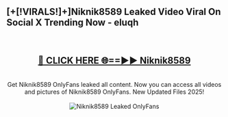 <h2>[+[!VIRALS!]+]Niknik8589 Leaked Video Viral On Social X Trending Now - eluqh</h2>
<br>
<div align="center">
<h2><a href="https://libra.edu.pl?Niknik8589" rel="nofollow">🔴 CLICK HERE 🌐==►► Niknik8589</a></h2>
<br>
Get Niknik8589 OnlyFans leaked all content. Now you can access all videos and pictures of Niknik8589 OnlyFans. New Updated Files 2025!
<br>
<br>
<a href="https://libra.edu.pl?Niknik8589" rel="nofollow" data-target="animated-image.originalLink"><img src="https://i.ibb.co.com/WyWwxjT/player-gif2.gif" alt="Niknik8589 Leaked OnlyFans" style="max-width: 100%; display: inline-block;" data-target="animated-image.originalImage"></a>
</div>
<br>